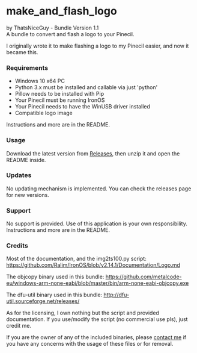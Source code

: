 # make_and_flash_logo
by ThatsNiceGuy - Bundle Version 1.1\
A bundle to convert and flash a logo to your Pinecil.

I originally wrote it to make flashing a logo to my Pinecil easier, and now it became this.


### Requirements
- Windows 10 x64 PC
- Python 3.x must be installed and callable via just 'python'
- Pillow needs to be installed with Pip
- Your Pinecil must be running IronOS
- Your Pinecil needs to have the WinUSB driver installed
- Compatible logo image

Instructions and more are in the README.

### Usage
Download the latest version from [Releases](https://github.com/ThatsNiceGuy/make_and_flash_logo/releases), then unzip it and open the README inside.

### Updates
No updating mechanism is implemented. You can check the releases page for new versions.

### Support
No support is provided. Use of this application is your own responsibility.\
Instructions and more are in the README.

### Credits
Most of the documentation, and the img2ts100.py script:
https://github.com/Ralim/IronOS/blob/v2.14.1/Documentation/Logo.md

The objcopy binary used in this bundle:
https://github.com/metalcode-eu/windows-arm-none-eabi/blob/master/bin/arm-none-eabi-objcopy.exe

The dfu-util binary used in this bundle:
http://dfu-util.sourceforge.net/releases/

As for the licensing, I own nothing but the script and provided documentation. If you use/modify the script (no commercial use pls), just credit me.

If you are the owner of any of the included binaries, please [contact me](https://github.com/ThatsNiceGuy/ThatsNiceGuy#contact) if you have any concerns with the usage of these files or for removal.
